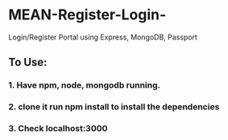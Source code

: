 # MEAN-Register-Login-
Login/Register Portal using Express, MongoDB, Passport

## To Use:
### 1. Have npm, node, mongodb running.
### 2. clone it run npm install to install the dependencies
### 3. Check localhost:3000
